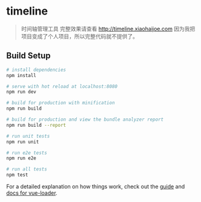 # timeline

> 时间轴管理工具
> 完整效果请查看 http://timeline.xiaohaijoe.com
> 因为我把项目变成了个人项目，所以完整代码就不提供了。

## Build Setup

``` bash
# install dependencies
npm install

# serve with hot reload at localhost:8080
npm run dev

# build for production with minification
npm run build

# build for production and view the bundle analyzer report
npm run build --report

# run unit tests
npm run unit

# run e2e tests
npm run e2e

# run all tests
npm test
```

For a detailed explanation on how things work, check out the [guide](http://vuejs-templates.github.io/webpack/) and [docs for vue-loader](http://vuejs.github.io/vue-loader).
